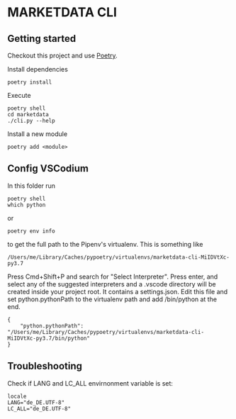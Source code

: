 MARKETDATA CLI
==============

Getting started
---------------
Checkout this project and use [Poetry](https://python-poetry.org).

Install dependencies

    poetry install

Execute

    poetry shell
    cd marketdata
    ./cli.py --help

Install a new module

    poetry add <module>




Config VSCodium
---------------

In this folder run 
    
    poetry shell
    which python

or

    poetry env info

to get the full path to the Pipenv's virtualenv. This is something like 

    /Users/me/Library/Caches/pypoetry/virtualenvs/marketdata-cli-MiIDVtXc-py3.7

Press Cmd+Shift+P and search for "Select Interpreter". Press enter, and select any of the suggested interpreters and a .vscode directory will be created inside your project root. It contains a settings.json. Edit this file and set python.pythonPath to the virtualenv path and add /bin/python at the end.

    {
        "python.pythonPath": "/Users/me/Library/Caches/pypoetry/virtualenvs/marketdata-cli-MiIDVtXc-py3.7/bin/python"
    }

Troubleshooting
---------------

Check if LANG and LC_ALL envirnonment variable is set:

    locale
    LANG="de_DE.UTF-8"
    LC_ALL="de_DE.UTF-8"

